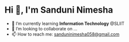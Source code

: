  ### <h1>Hi 👋, I'm <b>Sanduni Nimesha </h1></b>
         
- 🌱 I’m currently learning <b>Information Technology</b> @SLIIT
- 👯 I’m looking to collaborate on ...
- 📫 How to reach me: sanduninimesha058@gmail.com



